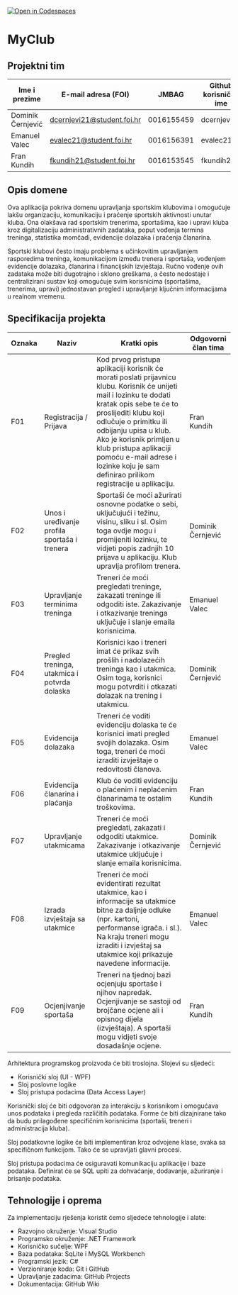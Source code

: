 [![Open in Codespaces](https://classroom.github.com/assets/launch-codespace-2972f46106e565e64193e422d61a12cf1da4916b45550586e14ef0a7c637dd04.svg)](https://classroom.github.com/open-in-codespaces?assignment_repo_id=16529469)

# MyClub

## Projektni tim

Ime i prezime | E-mail adresa (FOI) | JMBAG | Github korisničko ime
------------  | ------------------- | ----- | ---------------------
Dominik Černjević | dcernjevi21@student.foi.hr | 0016155459 | dcernjevi21
Emanuel Valec | evalec21@student.foi.hr | 0016156391 | evalec21
Fran Kundih | fkundih21@student.foi.hr | 0016153545  | fkundih21


## Opis domene

Ova aplikacija pokriva domenu upravljanja sportskim klubovima i omogućuje lakšu organizaciju, komunikaciju i praćenje sportskih aktivnosti unutar kluba. Ona olakšava rad sportskim trenerima, sportašima, kao i upravi kluba kroz digitalizaciju administrativnih zadataka, poput vođenja termina treninga, statistika momčadi, evidencije dolazaka i praćenja članarina.

Sportski klubovi često imaju problema s učinkovitim upravljanjem rasporedima treninga, komunikacijom između trenera i sportaša, vođenjem evidencije dolazaka, članarina i financijskih izvještaja. Ručno vođenje ovih zadataka može biti dugotrajno i sklono greškama, a često nedostaje i centralizirani sustav koji omogućuje svim korisnicima (sportašima, trenerima, upravi) jednostavan pregled i upravljanje ključnim informacijama u realnom vremenu.

## Specifikacija projekta

Oznaka | Naziv | Kratki opis | Odgovorni član tima
------ | ----- | ----------- | -------------------
F01 | Registracija / Prijava | Kod prvog pristupa aplikaciji korisnik će morati poslati prijavnicu klubu. Korisnik će unijeti mail i lozinku te dodati kratak opis sebe te će to proslijediti klubu koji odlučuje o primitku ili odbijanju upisa u klub. Ako je korisnik primljen u klub pristupa aplikaciji pomoću e-mail adrese i lozinke koju je sam definirao prilikom registracije u aplikaciju. | Fran Kundih
F02 | Unos i uređivanje profila sportaša i trenera | Sportaši će moći ažurirati osnovne podatke o sebi, uključujući i težinu, visinu, sliku i sl. Osim toga ovdje mogu i promijeniti lozinku, te vidjeti popis zadnjih 10 prijava u aplikaciju. Klub upravlja profilom trenera.	 | Dominik Černjević
F03 | Upravljanje terminima treninga | Treneri će moći pregledati treninge, zakazati treninge ili odgoditi iste. Zakazivanje i otkazivanje treninga uključuje i slanje emaila korisnicima. | Emanuel Valec
F04 | Pregled treninga, utakmica i potvrda dolaska | Korisnici kao i treneri imat će prikaz svih prošlih i nadolazećih treninga kao i utakmica. Osim toga, korisnici mogu potvrditi i otkazati dolazak na trening i utakmicu. | Dominik Černjević
F05 | Evidencija dolazaka | Treneri će voditi evidenciju dolaska te će korisnici imati pregled svojih dolazaka. Osim toga, treneri će moći izraditi izvještaje o redovitosti članova. | Emanuel Valec
F06 | Evidencija članarina i plaćanja | Klub će voditi evidenciju o plaćenim i neplaćenim članarinama te ostalim troškovima. | Fran Kundih
F07 | Upravljanje utakmicama | Treneri će moći pregledati, zakazati i odgoditi utakmice. Zakazivanje i otkazivanje utakmice uključuje i slanje emaila korisnicima. | Dominik Černjević
F08 | Izrada izvještaja sa utakmice | Treneri će moći evidentirati rezultat utakmice, kao i informacije sa utakmice bitne za daljnje odluke (npr. kartoni, performanse igrača. i sl.). Na kraju treneri mogu izraditi i izvještaj sa utakmice koji prikazuje navedene informacije. | Emanuel Valec
F09 | Ocjenjivanje sportaša	 | Treneri na tjednoj bazi ocjenjuju sportaše i njihov napredak. Ocjenjivanje se sastoji od brojčane ocjene ali i opisnog dijela (izvještaja). A sportaši mogu vidjeti svoje dosadašnje ocjene. | Fran Kundih

Arhitektura programskog proizvoda će biti troslojna. Slojevi su sljedeći:
* Korisnički sloj (UI - WPF)
* Sloj poslovne logike
* Sloj pristupa podacima (Data Access Layer)

Korisnički sloj će biti odgovoran za interakciju s korisnikom i omogućava unos podataka i pregleda različitih podataka. Forme će biti dizajnirane tako da budu prilagođene specifičnim korisnicima (sportaši, treneri i administracija kluba).

Sloj podatkovne logike će biti implementiran kroz odvojene klase, svaka sa specifičnom funkcijom. Tako će se upravljati glavni procesi.

Sloj pristupa podacima će osiguravati komunikaciju aplikacije i baze podataka. Definirat će se SQL upiti za dohvaćanje, dodavanje, ažuriranje i brisanje podataka.
 

## Tehnologije i oprema

Za implementaciju rješenja koristit ćemo sljedeće tehnologije i alate:

* Razvojno okruženje: Visual Studio
* Programsko okruženje: .NET Framework
* Korisničko sučelje: WPF
* Baza podataka: SqLite i MySQL Workbench
* Programski jezik: C#
* Verzioniranje koda: Git i GitHub
* Upravljanje zadacima: GitHub Projects
* Dokumentacija: GitHub Wiki

